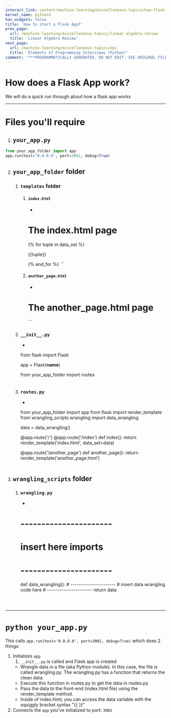 ```yaml
---
interact_link: content/machine-learning/miscellaneous-topics/how-flask-app-works.ipynb
kernel_name: python3
has_widgets: false
title: 'How to start a Flask App?'
prev_page:
  url: /machine-learning/miscellaneous-topics/linear-algebra-review
  title: 'Linear Algebra Review'
next_page:
  url: /machine-learning/miscellaneous-topics/epi
  title: 'Elements of Programming Interviews (Python)'
comment: "***PROGRAMMATICALLY GENERATED, DO NOT EDIT. SEE ORIGINAL FILES IN /content***"
---
```



# How does a Flask App work?

We will do a quick run through about how a flask app works



---
# Files you'll require

1. ## `your_app.py`
```python
from your_app_folder import app
app.run(host='0.0.0.0', port=3001, debug=True)
```

2. ## `your_app_folder` folder

    1. ### `templates` folder
        1. #### `index.html`
            - ```html
            <!doctype html>

            <html>
            <head>
                <title>Index Page</title>
            </head>

            <body>
                <h1>The index.html page</h1>
                {% for tuple in data_set %}
                    <p>{{tuple}}</p>
                {% end_for %}
            </body>
            </html>
            ```
        2. #### `another_page.html`
            - ```html
            <!doctype html>

            <html>
            <head>
                <title>Another Page</title>
            </head>

            <body>
                <h1>The another_page.html page</h1>
            </body>
            </html>
            ```

    2. ### `__init__.py`
        - ```python
        from flask import Flask

        app = Flask(__name__)

        from your_app_folder import routes
        ```

    3. ### `routes.py`
        - ```python
        from your_app_folder import app
        from flask import render_template
        from wrangling_scripts.wrangling import data_wrangling
        
        data = data_wrangling()

        @app.route('/')
        @app.route('/index')
        def index():
            return render_template('index.html', data_set=data)

        @app.route('/another_page')
        def another_page():
            return render_template('another_page.html')
        ```
        
3. ## `wrangling_scripts` folder
    1. ### `wrangling.py`
        - ```python
        # ----------------------
        # insert here imports
        # ----------------------
        
        def data_wrangling():
            # ----------------------
            # insert data wrangling code here
            # ----------------------
            return data
        ```



---
# `python your_app.py`

This calls `app.run(host='0.0.0.0', port=3001, debug=True)` which does 2 things:
1. Initializes `app`
    1. `__init__.py` is called and Flask app is created
    - Wrangle data in a file (aka Python module). In this case, the file is called wrangling.py. The wrangling.py has a function that returns the clean data.
    - Execute this function in routes.py to get the data in routes.py
    - Pass the data to the front-end (index.html file) using the render_template method.
    - Inside of index.html, you can access the data variable with the squiggly bracket syntax "{{ }}"
2. Connects the `app` you've initialized to port: `3001`

